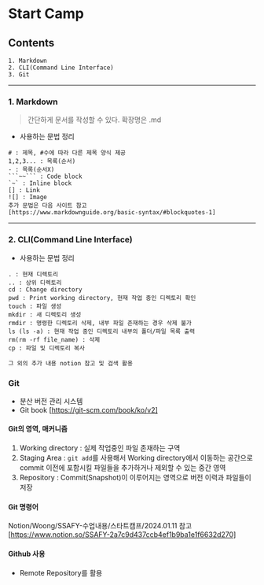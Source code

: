 # **Start Camp**
## **Contents**
```
1. Markdown
2. CLI(Command Line Interface)
3. Git
```
-----
### 1. Markdown
>간단하게 문서를 작성할 수 있다. 확장명은 .md
>
- 사용하는 문법 정리
```
# : 제목, #수에 따라 다른 제목 양식 제공
1,2,3... : 목록(순서)
- : 목록(순서X)
```~~``` : Code block
`~` : Inline block
[] : Link
![] : Image
추가 문법은 다음 사이트 참고
[https://www.markdownguide.org/basic-syntax/#blockquotes-1]
```
---
### 2. CLI(Command Line Interface)
- 사용하는 문법 정리
```
. : 현재 디렉토리
.. : 상위 디렉토리
cd : Change directory
pwd : Print working directory, 현재 작업 중인 디렉토리 확인
touch : 파일 생성
mkdir : 새 디렉토리 생성
rmdir : 명령한 디렉토리 삭제, 내부 파일 존재하는 경우 삭제 불가
ls (ls -a) : 현재 작업 중인 디렉토리 내부의 폴더/파일 목록 출력
rm(rm -rf file_name) : 삭제
cp : 파일 및 디렉토리 복사

그 외의 추가 내용 notion 참고 및 검색 활용
```

### Git
- 분산 버전 관리 시스템
- Git book [https://git-scm.com/book/ko/v2]

#### Git의 영역, 매커니즘
1. Working directory : 실제 작업중인 파일 존재하는 구역
2. Staging Area : `git add`를 사용해서 Working directory에서 이동하는 공간으로 commit 이전에 포함시킬 파일들을 추가하거나 제외할 수 있는 중간 영역
3. Repository : Commit(Snapshot)이 이루어지는 영역으로 버전 이력과 파일들이 저장

#### Git 명령어
Notion/Woong/SSAFY-수업내용/스타트캠프/2024.01.11 참고
[https://www.notion.so/SSAFY-2a7c9d437ccb4ef1b9ba1e1f6632d270]

#### Github 사용
- Remote Repository를 활용

